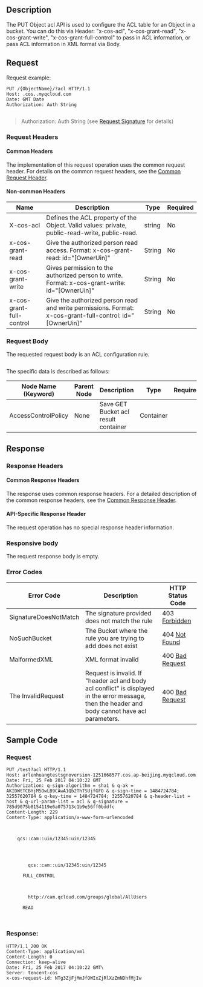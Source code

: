 ## Description
The PUT Object acl API is used to configure the ACL table for an Object in a bucket. You can do this via Header: "x-cos-acl", "x-cos-grant-read", "x-cos-grant-write", "x-cos-grant-full-control" to pass in ACL information, or pass ACL information in XML format via Body.

## Request
Request example:
```
PUT /{ObjectName}/?acl HTTP/1.1
Host: .cos..myqcloud.com
Date: GMT Date
Authorization: Auth String


```
> Authorization: Auth String (see [Request Signature](https://intl.cloud.tencent.com/document/product/436/7778) for details)


### Request Headers

#### Common Headers

The implementation of this request operation uses the common request header. For details on the common request headers, see the [Common Request Header](https://cloud.tencent.com/document/product/436/7728 "Common Request Header").

#### Non-common Headers


Name|Description|Type|Required
---|---|---|---
X-cos-acl|Defines the ACL property of the Object. Valid values: private, public-read-write, public-read.|string|No
x-cos-grant-read |Give the authorized person read access. Format: x-cos-grant-read: id="[OwnerUin]" | String |  No 
x-cos-grant-write|Gives permission to the authorized person to write. Format: x-cos-grant-write: id="[OwnerUin]" |String |  No 
x-cos-grant-full-control | Give the authorized person read and write permissions. Format: x-cos-grant-full-control: id="[OwnerUin]" | String| No 


### Request Body
The requested request body is an ACL configuration rule.
```xml


```


The specific data is described as follows:

Node Name (Keyword)|Parent Node|Description|Type|Required
---|---|---|---|---
AccessControlPolicy|None|Save GET Bucket acl result container|Container|



## Response
### Response Headers

#### Common Response Headers

The response uses common response headers. For a detailed description of the common response headers, see the [Common Response Header](https://intl.cloud.tencent.com/document/product/436/7729 "Common Response Header").

#### API-Specific Response Header


The request operation has no special response header information.

### Responsive body
The request response body is empty.

### Error Codes

Error Code|Description|HTTP Status Code
---|---|---
SignatureDoesNotMatch| The signature provided does not match the rule |403 [Forbidden](https://tools.ietf.org/html/rfc7231#section-6.5.3)
NoSuchBucket|The Bucket where the rule you are trying to add does not exist |404 [Not Found](https://tools.ietf.org/html/rfc7231#section-6.5.4)
MalformedXML|XML format invalid |400 [Bad Request](https://tools.ietf.org/html/rfc7231#section-6.5.1)
The InvalidRequest| Request is invalid. If "header acl and body acl conflict" is displayed in the error message, then the header and body cannot have acl parameters. |400 [Bad Request](https://tools.ietf.org/html/rfc7231#section-6.5.1)


## Sample Code

### Request

```
PUT /test?acl HTTP/1.1
Host: arlenhuangtestsgnoversion-1251668577.cos.ap-beijing.myqcloud.com
Date: Fri, 25 Feb 2017 04:10:22 GMT
Authorization: q-sign-algorithm = sha1 & q-ak = AKIDWtTCBYjM5OwLB9CAwA1Qb2ThTSUjfGFO & q-sign-time = 1484724784; 32557620784 & q-key-time = 1484724784; 32557620784 & q-header-list = host & q-url-param-list = acl & q-signature = 785d9075b8154119e6a075713c1b9e56ff0bddfc
Content-Length: 229
Content-Type: application/x-www-form-urlencoded


  
    qcs::cam::uin/12345:uin/12345
  
  
    
      
        qcs::cam::uin/12345:uin/12345
      
      FULL_CONTROL
    
    
      
        http://cam.qcloud.com/groups/global/AllUsers
      
      READ
    
  

```

### Response:

```
HTTP/1.1 200 OK
Content-Type: application/xml
Content-Length: 0
Connection: keep-alive
Date: Fri, 25 Feb 2017 04:10:22 GMT\
Server: tencent-cos
x-cos-request-id: NTg3ZjFjMmJfOWIxZjRlXzZmNDhfMjIw
```
